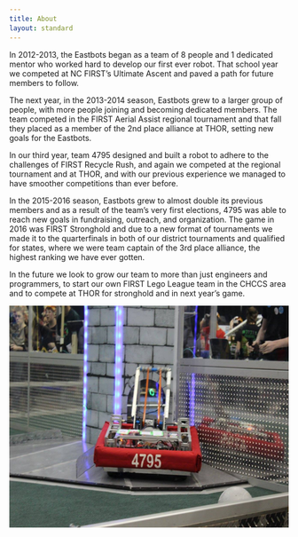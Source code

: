 ```yaml
---
title: About
layout: standard
---
```


In 2012-2013, the Eastbots began as a team of 8 people and 1 dedicated mentor who worked hard to develop our first ever robot. That school year we competed at NC FIRST’s Ultimate Ascent and paved a path for future members to follow.

The next year, in the 2013-2014 season, Eastbots grew to a larger group of people, with more people joining and becoming dedicated members. The team competed in the FIRST Aerial Assist regional tournament and that fall they placed as a member of the 2nd place alliance at THOR, setting new goals for the Eastbots.

In our third year, team 4795 designed and built a robot to adhere to the challenges of FIRST Recycle Rush, and again we competed at the regional tournament and at THOR, and with our previous experience we managed to have smoother competitions than ever before.

In the 2015-2016 season, Eastbots grew to almost double its previous members and as a result of the team’s very first elections, 4795 was able to reach new goals in fundraising, outreach, and organization. The game in 2016 was FIRST Stronghold and due to a new format of tournaments we made it to the quarterfinals in both of our district tournaments and qualified for states, where we were team captain of the 3rd place alliance, the highest ranking we have ever gotten. 

In the future we look to grow our team to more than just engineers and programmers, to start our own FIRST Lego League team in the CHCCS area and to compete at THOR for stronghold and in next year’s game.

<img src="/assets/about/4thYearBot.jpg" height="400" width="640" align="center">
